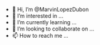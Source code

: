 - 👋 Hi, I’m @MarvinLopezDubon
- 👀 I’m interested in ...
- 🌱 I’m currently learning ...
- 💞️ I’m looking to collaborate on ...
- 📫 How to reach me ...

<!---
MarvinLopezDubon/MarvinLopezDubon is a ✨ special ✨ repository because its `README.md` (this file) appears on your GitHub profile.
You can click the Preview link to take a look at your changes.
--->
